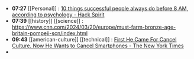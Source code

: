 - **07:27** [[Personal]] : [10 things successful people always do before 8 AM, according to psychology - Hack Spirit](https://hackspirit.com/things-successful-people-always-do-before-8-am-according-to-psychology/ "10 things successful people always do before 8 AM, according to psychology - Hack Spirit")
- **07:39** [[history]] [[science]] : https://www.cnn.com/2024/03/20/europe/must-farm-bronze-age-britain-pompeii-scn/index.html
- **09:43** [[american-culture]] [[technical]] : [First He Came For Cancel Culture. Now He Wants to Cancel Smartphones - The New York Times](https://www.nytimes.com/2024/03/23/business/jonathan-haidt-smartphones-coddling.html?auth=login-google1tap&login=google1tap "First He Came For Cancel Culture. Now He Wants to Cancel Smartphones - The New York Times")
-
